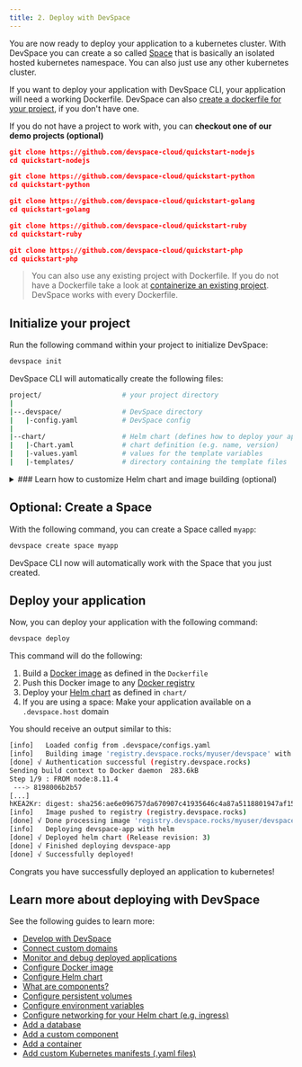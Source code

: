 ```yaml
---
title: 2. Deploy with DevSpace
---
```


You are now ready to deploy your application to a kubernetes cluster. With DevSpace you can create a so called [Space](/docs/cloud/spaces/what-are-spaces) that is basically an isolated hosted kubernetes namespace. You can also just use any other kubernetes cluster.


If you want to deploy your application with DevSpace CLI, your application will need a working Dockerfile. DevSpace can also [create a dockerfile for your project](/docs/cli/deployment/containerize-your-app), if you don't have one. 

If you do not have a project to work with, you can **checkout one of our demo projects (optional)**
<!--DOCUSAURUS_CODE_TABS-->
<!--Node.js-->
```json
git clone https://github.com/devspace-cloud/quickstart-nodejs
cd quickstart-nodejs
```

<!--Python-->
```json
git clone https://github.com/devspace-cloud/quickstart-python
cd quickstart-python
```

<!--Golang-->
```json
git clone https://github.com/devspace-cloud/quickstart-golang
cd quickstart-golang
```

<!--Ruby-->
```json
git clone https://github.com/devspace-cloud/quickstart-ruby
cd quickstart-ruby
```

<!--Php-->
```json
git clone https://github.com/devspace-cloud/quickstart-php
cd quickstart-php
```

<!--END_DOCUSAURUS_CODE_TABS-->

> You can also use any existing project with Dockerfile. If you do not have a Dockerfile take a look at [containerize an existing project](/docs/cli/deployment/containerize-your-app). DevSpace works with every Dockerfile.

## Initialize your project
Run the following command within your project to initialize DevSpace:
```bash
devspace init
```

DevSpace CLI will automatically create the following files:
```bash
project/                    # your project directory
|
|--.devspace/               # DevSpace directory
|   |-config.yaml           # DevSpace config
|
|--chart/                   # Helm chart (defines how to deploy your application)
|   |-Chart.yaml            # chart definition (e.g. name, version)
|   |-values.yaml           # values for the template variables
|   |-templates/            # directory containing the template files
```

<details>
<summary>
### Learn how to customize Helm chart and image building (optional)
</summary>

See the following guides to:
- [Configure image building](/docs/cli/deployment/images)
- [What are components?](/docs/chart/basics/components)
- [Configure persistent volumes](/docs/chart/customization/persistent-volumes)
- [Configure environment variables](/docs/chart/customization/environment-variables)
- [Configure networking for your Helm chart (e.g. ingress)](/docs/chart/customization/networking)
- [Add a database](/docs/chart/customization/predefined-components)
- [Add a custom component](/docs/chart/customization/add-component)
- [Add a container](/docs/chart/customization/containers)
- [Add custom Kubernetes manifests (.yaml files)](/docs/chart/customization/custom-manifests)

</details>


## Optional: Create a Space

With the following command, you can create a Space called `myapp`:
```bash
devspace create space myapp
```

DevSpace CLI now will automatically work with the Space that you just created.

## Deploy your application
Now, you can deploy your application with the following command:
```bash
devspace deploy
```

This command will do the following:
1. Build a [Docker image](/docs/cli/deployment/images) as defined in the `Dockerfile`
2. Push this Docker image to any [Docker registry](/docs/cli/images/workflow) 
3. Deploy your [Helm chart](/docs/chart/basics/what-are-helm-charts) as defined in `chart/`
4. If you are using a space: Make your application available on a `.devspace.host` domain

You should receive an output similar to this:
```bash
[info]   Loaded config from .devspace/configs.yaml
[info]   Building image 'registry.devspace.rocks/myuser/devspace' with engine 'docker'
[done] √ Authentication successful (registry.devspace.rocks)
Sending build context to Docker daemon  283.6kB
Step 1/9 : FROM node:8.11.4
 ---> 8198006b2b57
[...]
hKEA2Kr: digest: sha256:ae6e096757da670907c41935646c4a87a5118801947af150052f5eccf4ed226d size: 2841
[info]   Image pushed to registry (registry.devspace.rocks)
[done] √ Done processing image 'registry.devspace.rocks/myuser/devspace'
[info]   Deploying devspace-app with helm
[done] √ Deployed helm chart (Release revision: 3)                                            
[done] √ Finished deploying devspace-app
[done] √ Successfully deployed!
```

Congrats you have successfully deployed an application to kubernetes!

## Learn more about deploying with DevSpace
See the following guides to learn more:
- [Develop with DevSpace](/docs/getting-started/development)
- [Connect custom domains](/docs/cli/deployment/domains)
- [Monitor and debug deployed applications](/docs/cli/debugging/overview)
- [Configure Docker image](/docs/cli/deployment/images)
- [Configure Helm chart](/docs/cli/deployment/charts)
- [What are components?](/docs/chart/basics/components)
- [Configure persistent volumes](/docs/chart/customization/persistent-volumes)
- [Configure environment variables](/docs/chart/customization/environment-variables)
- [Configure networking for your Helm chart (e.g. ingress)](/docs/chart/customization/networking)
- [Add a database](/docs/chart/customization/predefined-components)
- [Add a custom component](/docs/chart/customization/add-component)
- [Add a container](/docs/chart/customization/containers)
- [Add custom Kubernetes manifests (.yaml files)](/docs/chart/customization/custom-manifests)
